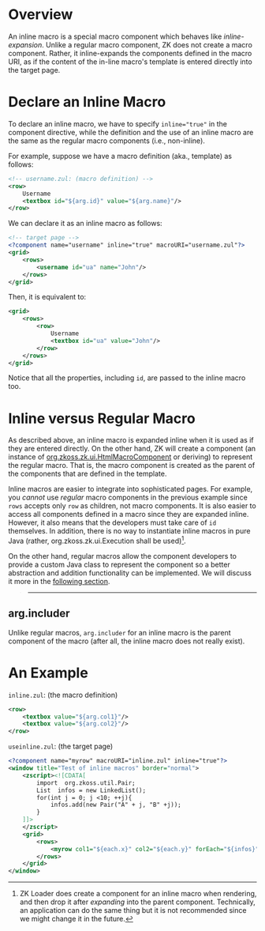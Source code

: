 

# Overview

An inline macro is a special macro component which behaves like
*inline-expansion*. Unlike a regular macro component, ZK does not create
a macro component. Rather, it inline-expands the components defined in
the macro URI, as if the content of the in-line macro's template is
entered directly into the target page.

# Declare an Inline Macro

To declare an inline macro, we have to specify `inline="true"` in the
component directive, while the definition and the use of an inline macro
are the same as the regular macro components (i.e., non-inline).

For example, suppose we have a macro definition (aka., template) as
follows:

```xml
<!-- username.zul: (macro definition) -->
<row>
    Username
    <textbox id="${arg.id}" value="${arg.name}"/>
</row>
```

We can declare it as an inline macro as follows:

```xml
<!-- target page -->
<?component name="username" inline="true" macroURI="username.zul"?>
<grid>
    <rows>
        <username id="ua" name="John"/>
    </rows>
</grid>
```

Then, it is equivalent to:

```xml
<grid>
    <rows>
        <row>
            Username
            <textbox id="ua" value="John"/>
        </row>
    </rows>
</grid>
```

Notice that all the properties, including `id`, are passed to the inline
macro too.

# Inline versus Regular Macro

As described above, an inline macro is expanded inline when it is used
as if they are entered directly. On the other hand, ZK will create a
component (an instance of
[org.zkoss.zk.ui.HtmlMacroComponent](https://www.zkoss.org/javadoc/latest/zk/org/zkoss/zk/ui/HtmlMacroComponent.html) or deriving) to
represent the regular macro. That is, the macro component is created as
the parent of the components that are defined in the template.

Inline macros are easier to integrate into sophisticated pages. For
example, you *cannot* use *regular* macro components in the previous
example since `rows` accepts only `row` as children, not macro
components. It is also easier to access all components defined in a
macro since they are expanded inline. However, it also means that the
developers must take care of `id` themselves. In addition, there is no
way to instantiate inline macros in pure Java (rather,
<javadoc method="createComponents(java.lang.String, org.zkoss.zk.ui.Component, java.util.Map)">org.zkoss.zk.ui.Execution</javadoc>
shall be used)[^1].

On the other hand, regular macros allow the component developers to
provide a custom Java class to represent the component so a better
abstraction and addition functionality can be implemented. We will
discuss it more in the [following section]({{site.baseurl}}/zk_dev_ref/ui_composing/macro_component/implement_custom_java_class).

> ------------------------------------------------------------------------
>
> <references/>

## arg.includer

Unlike regular macros, `arg.includer` for an inline macro is the parent
component of the macro (after all, the inline macro does not really
exist).

# An Example

`inline.zul`: (the macro definition)

```xml
<row>
    <textbox value="${arg.col1}"/>
    <textbox value="${arg.col2}"/>
</row>
```

`useinline.zul`: (the target page)

```xml
<?component name="myrow" macroURI="inline.zul" inline="true"?>
<window title="Test of inline macros" border="normal">
    <zscript><![CDATA[
        import  org.zkoss.util.Pair;
        List  infos = new LinkedList();
        for(int j = 0; j <10; ++j){
            infos.add(new Pair("A" + j, "B" +j));
        }
    ]]>
    </zscript>
    <grid>
        <rows>
            <myrow col1="${each.x}" col2="${each.y}" forEach="${infos}"/>
        </rows>
    </grid>
</window>
```

[^1]: ZK Loader does create a component for an inline macro when
    rendering, and then drop it after *expanding* into the parent
    component. Technically, an application can do the same thing but it
    is not recommended since we might change it in the future.
